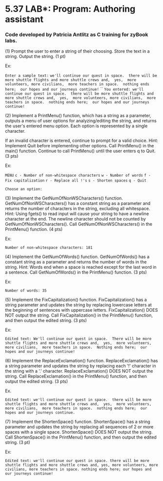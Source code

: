 # 5.37 LAB*: Program: Authoring assistant

### Code developed by Patricia Antlitz as C training for zyBook labs.

(1) Prompt the user to enter a string of their choosing. Store the text in a string. Output the string. (1 pt)

Ex:

`Enter a sample text:`
`we'll continue our quest in space.  there will be more shuttle flights and more shuttle crews and,  yes,  more volunteers, more civilians,  more teachers in space.  nothing ends here;  our hopes and our journeys continue!`
``
`You entered: we'll continue our quest in space.  there will be more shuttle flights and more shuttle crews and,  yes,  more volunteers, more civilians,  more teachers in space.  nothing ends here;  our hopes and our journeys continue!`

(2) Implement a PrintMenu() function, which has a string as a parameter, outputs a menu of user options for analyzing/editing the string, and returns the user's entered menu option. Each option is represented by a single character.

If an invalid character is entered, continue to prompt for a valid choice. Hint: Implement Quit before implementing other options. Call PrintMenu() in the main() function. Continue to call PrintMenu() until the user enters q to Quit. (3 pts)

Ex:

`MENU`
`c - Number of non-whitespace characters`
`w - Number of words`
`f - Fix capitalization`
`r - Replace all !'s`
`s - Shorten spaces`
`q - Quit`

`Choose an option:`

(3) Implement the GetNumOfNonWSCharacters() function. GetNumOfNonWSCharacters() has a constant string as a parameter and returns the number of characters in the string, excluding all whitespace. Hint: Using fgets() to read input will cause your string to have a newline character at the end. The newline character should not be counted by GetNumOfNonWSCharacters(). Call GetNumOfNonWSCharacters() in the PrintMenu() function. (4 pts)

Ex:

`Number of non-whitespace characters: 181`

(4) Implement the GetNumOfWords() function. GetNumOfWords() has a constant string as a parameter and returns the number of words in the string. Hint: Words end when a space is reached except for the last word in a sentence. Call GetNumOfWords() in the PrintMenu() function. (3 pts)

Ex:

`Number of words: 35`

(5) Implement the FixCapitalization() function. FixCapitalization() has a string parameter and updates the string by replacing lowercase letters at the beginning of sentences with uppercase letters. FixCapitalization() DOES NOT output the string. Call FixCapitalization() in the PrintMenu() function, and then output the edited string. (3 pts)

Ex:

`Edited text: We'll continue our quest in space.  There will be more shuttle flights and more shuttle crews and,  yes,  more volunteers, more civilians,  more teachers in space.  Nothing ends here;  our hopes and our journeys continue!`

(6) Implement the ReplaceExclamation() function. ReplaceExclamation() has a string parameter and updates the string by replacing each '!' character in the string with a '.' character. ReplaceExclamation() DOES NOT output the string. Call ReplaceExclamation() in the PrintMenu() function, and then output the edited string. (3 pts)

Ex.

`Edited text: we'll continue our quest in space.  there will be more shuttle flights and more shuttle crews and,  yes,  more volunteers, more civilians,  more teachers in space.  nothing ends here;  our hopes and our journeys continue.`

(7) Implement the ShortenSpace() function. ShortenSpace() has a string parameter and updates the string by replacing all sequences of 2 or more spaces with a single space. ShortenSpace() DOES NOT output the string. Call ShortenSpace() in the PrintMenu() function, and then output the edited string. (3 pt)

Ex:

`Edited text: we'll continue our quest in space. there will be more shuttle flights and more shuttle crews and, yes, more volunteers, more civilians, more teachers in space. nothing ends here; our hopes and our journeys continue!`
